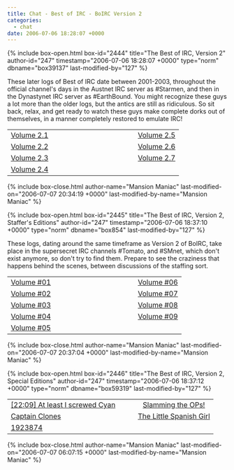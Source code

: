 ```yaml
---
title: Chat - Best of IRC - BoIRC Version 2
categories:
  - chat
date: 2006-07-06 18:28:07 +0000
---
```

{% include box-open.html box-id="2444" title="The Best of IRC, Version 2" author-id="247" timestamp="2006-07-06 18:28:07 +0000" type="norm" dbname="box39137" last-modified-by="127" %}
<p>
These later logs of Best of IRC date between 2001-2003, throughout the official channel's days in the Austnet IRC server as #Starmen, and then in the Dynastynet IRC server as #EarthBound.  You might recognize these guys a lot more than the older logs, but the antics are still as ridiculous.  So sit back, relax, and get ready to watch these guys make complete dorks out of themselves, in a manner completely restored to emulate IRC!
</p>

<p>
<table border="0">
<tr>
<td VALIGN="middle" width="275"><a href="http://starmen.net/chat/boirc/volume2.1.html">Volume 2.1</a></td>
<td align="middle"><a href="http://starmen.net/chat/boirc/volume2.5.html">Volume 2.5</a></td>
</tr>
<tr>
<td VALIGN="middle"><a href="http://starmen.net/chat/boirc/volume2.2.html">Volume 2.2</a></td>
<td VALIGN="middle"><a href="http://starmen.net/chat/boirc/volume2.6.html">Volume 2.6</a></td>
</tr>
<tr>
<td VALIGN="middle"><a href="http://starmen.net/chat/boirc/volume2.3.html">Volume 2.3</a></td>
<td VALIGN="middle"><a href="http://starmen.net/chat/boirc/volume2.7.html">Volume 2.7</a></td>
</tr>
<tr>
<td VALIGN="middle"><a href="http://starmen.net/chat/boirc/volume2.4.html">Volume 2.4</a></td>
<td VALIGN="middle"></td>
</tr>
</table>
</p>
{% include box-close.html author-name="Mansion Maniac" last-modified-on="2006-07-07 20:34:19 +0000" last-modified-by-name="Mansion Maniac" %}

{% include box-open.html box-id="2445" title="The Best of IRC, Version 2, Staffer's Editions" author-id="247" timestamp="2006-07-06 18:37:10 +0000" type="norm" dbname="box854" last-modified-by="127" %}
<p>
These logs, dating around the same timeframe as Version 2 of BoIRC, take place in the supersecret IRC channels #Tomato, and #SMnet, which don't exist anymore, so don't try to find them.  Prepare to see the craziness that happens behind the scenes, between discussions of the staffing sort.
</p>

<p>
<table border="0">
<tr>
<td VALIGN="middle" width="275"><a href="http://starmen.net/chat/boirc/staffervolume01.html">Volume #01</a></td>
<td align="middle"><a href="http://starmen.net/chat/boirc/staffervolume06.html">Volume #06</a></td>
</tr>
<tr>
<td VALIGN="middle"><a href="http://starmen.net/chat/boirc/staffervolume02.html">Volume #02</a></td>
<td VALIGN="middle"><a href="http://starmen.net/chat/boirc/staffervolume07.html">Volume #07</a></td>
</tr>
<tr>
<td VALIGN="middle"><a href="http://starmen.net/chat/boirc/staffervolume03.html">Volume #03</a></td>
<td VALIGN="middle"><a href="http://starmen.net/chat/boirc/staffervolume08.html">Volume #08</a></td>
</tr>
<tr>
<td VALIGN="middle"><a href="http://starmen.net/chat/boirc/staffervolume04.html">Volume #04</a></td>
<td VALIGN="middle"><a href="http://starmen.net/chat/boirc/staffervolume09.html">Volume #09</a></td>
</tr>
<tr>
<td VALIGN="middle"><a href="http://starmen.net/chat/boirc/staffervolume05.html">Volume #05</a></td>
<td VALIGN="middle"></td>
</tr>
</table>
</p>
{% include box-close.html author-name="Mansion Maniac" last-modified-on="2006-07-07 20:37:04 +0000" last-modified-by-name="Mansion Maniac" %}

{% include box-open.html box-id="2446" title="The Best of IRC, Version 2, Special Editions" author-id="247" timestamp="2006-07-06 18:37:12 +0000" type="norm" dbname="box59319" last-modified-by="127" %}
<p>
<table border="0">
<tr>
<td VALIGN="middle" width="275"><a href="http - //starmen.net/chat/boirc/alisc.png">[22:09] At least I screwed Cyan</a></td>
<td align="middle"><a href="http://starmen.net/chat/boirc/slamsintro.php">Slamming the OPs!</a></td>
</tr>
<tr>
<td VALIGN="middle"><a href="http - //starmen.net/chat/boirc/captainattack.png">Captain Clones</a></td>
<td VALIGN="middle"><a href="http://starmen.net/chat/boirc/spainintro.php">The Little Spanish Girl</a></td>
</tr>
<tr>
<td VALIGN="middle"><a href="http://starmen.net/chat/boirc/1923874intro.php">1923874</a></td>
<td VALIGN="middle"></td>
</tr>
</table>
</p>
{% include box-close.html author-name="Mansion Maniac" last-modified-on="2006-07-07 06:07:15 +0000" last-modified-by-name="Mansion Maniac" %}
